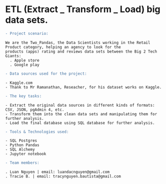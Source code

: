 # ETL (Extract _ Transform _ Load) big data sets.

```diff
- Project scenario:
```

    We are the Two_Pandas, the Data Scientists working in the Retail Product category, helping an agency to look for the 
    products (apps) rating and reviews data sets between the Big 2 Tech Giants: 
      . Apple store
      . Google play 
    
```diff
- Data sources used for the project:
```

    - Kaggle.com
    - Thank to Mr Ramanathan, Reseacher, for his dataset works on Kaggle. 

```diff
- The key tasks:
```

    - Extract the original data sources in different kinds of formats:  CSV, JSON, pgAdmin 4, etc.
    - Transform them into the clean data sets and manipulating them for further analysis. 
    - Load the final database using SQL database for further analysis.

```diff
- Tools & Technologies used:
```

    - SQL Postgres
    - Python Pandas
    - SQL Alchemy
    - Jupyter notebook
  
```diff
- Team members:
```

    . Luan Nguyen | email: luandacnguyen@gmail.com
    . Tracie B. | email: tracynguyen.bautista@gmail.com
    
    
    
